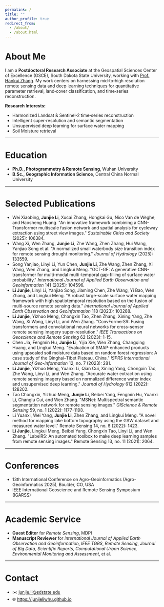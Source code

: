 ```yaml
---
permalink: /
title: ""
author_profile: true
redirect_from: 
  - /about/
  - /about.html
---
```


# About Me  
I am a **Postdoctoral Research Associate** at the Geospatial Sciences Center of Excellence (GSCE), South Dakota State University, working with [Prof. Hankui Zhang](https://www.sdstate.edu/directory/hankui-zhang). My work centers on harnessing mid‑to‑high resolution remote sensing data and deep learning techniques for quantitative parameter retrieval, land‑cover classification, and time‑series reconstruction.

**Research Interests:**  
- Harmonized Landsat & Sentinel‑2 time‑series reconstruction  
- Intelligent super‑resolution and semantic segmentation  
- Unsupervised deep learning for surface water mapping  
- Soil Moisture retrieval 

---

# Education  
- **Ph.D., Photogrammetry & Remote Sensing**, Wuhan University   
- **B.Sc., Geographic Information Science**, Central China Normal University  

---

# Selected Publications
- Wei Xiaobing, **Junjie Li**, Xucai Zhang, Hongkai Gu, Nico Van de Weghe, and Haosheng Huang. "An innovative framework combining a CNN-Transformer multiscale fusion network and spatial analysis for cycleway extraction using street view images." _Sustainable Cities and Society_ (2025): 106384.
- Wang Xi, Wen Zhang, **Junjie Li**, Zhe Wang, Zhen Zhang, Hui Wang, Yanjiao Song et al. "A normalized small waterbody size transition index for remote sensing drought monitoring." _Journal of Hydrology_ (2025): 133559.
- Song Yanjiao, Linyi Li, Yun Chen, **Junjie Li**, Zhe Wang, Zhen Zhang, Xi Wang, Wen Zhang, and Lingkui Meng. "GCT-GF: A generative CNN-transformer for multi-modal multi-temporal gap-filling of surface water probability." _International Journal of Applied Earth Observation and Geoinformation_ 141 (2025): 104596.
- **Li Junjie**, Linyi Li, Yanjiao Song, Jiaming Chen, Zhe Wang, Yi Bao, Wen Zhang, and Lingkui Meng. "A robust large-scale surface water mapping framework with high spatiotemporal resolution based on the fusion of multi-source remote sensing data." _International Journal of Applied Earth Observation and Geoinformation_ 118 (2023): 103288.
- **Li Junjie**, Yizhuo Meng, Chongxin Tao, Zhen Zhang, Xining Yang, Zhe Wang, Xi Wang, Linyi Li, and Wen Zhang. "ConvFormerSR: Fusing transformers and convolutional neural networks for cross-sensor remote sensing imagery super-resolution." _IEEE Transactions on Geoscience and Remote Sensing_ 62 (2023): 1-15.
- Chen Jia, Fengmin Hu, **Junjie Li**, Yijia Xie, Wen Zhang, Changqing Huang, and Lingkui Meng. "Evaluation of SMAP-enhanced products using upscaled soil moisture data based on random forest regression: A case study of the Qinghai–Tibet Plateau, China." _ISPRS International Journal of Geo-Information_ 12, no. 7 (2023): 281.
- **Li Junjie**, Yizhuo Meng, Yuanxi Li, Qian Cui, Xining Yang, Chongxin Tao, Zhe Wang, Linyi Li, and Wen Zhang. "Accurate water extraction using remote sensing imagery based on normalized difference water index and unsupervised deep learning." _Journal of Hydrology_ 612 (2022): 128202.
- Tao Chongxin, Yizhuo Meng, **Junjie Li**, Beibei Yang, Fengmin Hu, Yuanxi Li, Changlu Cui, and Wen Zhang. "MSNet: Multispectral semantic segmentation network for remote sensing images." _GIScience & Remote Sensing_ 59, no. 1 (2022): 1177-1198.
- Li Yuanxi, Wei Yang, **Junjie Li**, Zhen Zhang, and Lingkui Meng. "A novel method for mapping lake bottom topography using the GSW dataset and measured water level." Remote Sensing 14, no. 6 (2022): 1423.
- **Li Junjie**, Lingkui Meng, Beibei Yang, Chongxin Tao, Linyi Li, and Wen Zhang. "LabelRS: An automated toolbox to make deep learning samples from remote sensing images." Remote Sensing 13, no. 11 (2021): 2064.

---

# Conferences  
- 13th International Conference on Agro-Geoinformatics (Agro-Geoinformatics 2025), Boulder, CO, USA  
- IEEE International Geoscience and Remote Sensing Symposium (IGARSS)  

---

# Academic Service  
- **Guest Editor** for _Remote Sensing_, MDPI  
- **Manuscript Reviewer** for _International Journal of Applied Earth Observation and Geoinformation_, _IEEE TGRS_, _Remote Sensing_, _Journal of Big Data_, _Scientific Reports_, _Computational Urban Science_, _Environmental Monitoring and Assessment_, et al.  
 
---

# Contact  
- ✉️ junjie.li@sdstate.edu   
- 🌐 https://junjieliwhu.github.io  

